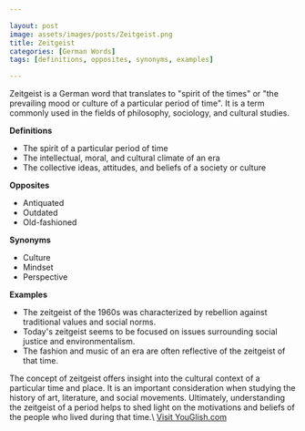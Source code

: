 ```yaml
---

layout: post
image: assets/images/posts/Zeitgeist.png
title: Zeitgeist
categories: [German Words]
tags: [definitions, opposites, synonyms, examples]

---
```


Zeitgeist is a German word that translates to "spirit of the times" or "the prevailing mood or culture of a particular period of time". It is a term commonly used in the fields of philosophy, sociology, and cultural studies.

**Definitions**
- The spirit of a particular period of time
- The intellectual, moral, and cultural climate of an era
- The collective ideas, attitudes, and beliefs of a society or culture

**Opposites**
- Antiquated
- Outdated 
- Old-fashioned

**Synonyms**
- Culture 
- Mindset
- Perspective 

**Examples**
- The zeitgeist of the 1960s was characterized by rebellion against traditional values and social norms.
- Today's zeitgeist seems to be focused on issues surrounding social justice and environmentalism. 
- The fashion and music of an era are often reflective of the zeitgeist of that time.

The concept of zeitgeist offers insight into the cultural context of a particular time and place. It is an important consideration when studying the history of art, literature, and social movements. Ultimately, understanding the zeitgeist of a period helps to shed light on the motivations and beliefs of the people who lived during that time.\ <a id="yg-widget-0" class="youglish-widget" data-query="Zeitgeist" data-lang="german" data-components="8412" data-auto-start="0" data-bkg-color="theme_light" data-title="How%20to%20pronounce%20Zeitgeist%20in%20German"  rel="nofollow" href="https://youglish.com">Visit YouGlish.com</a><script async src="https://youglish.com/public/emb/widget.js" charset="utf-8"></script>